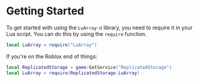 # Getting Started

To get started with using the `LuArray-U` library, you need to require it in your Lua script. You can do this by using the `require` function.

```lua
local LuArray = require("LuArray")
```

If you're on the Roblox end of things:

```lua
local ReplicatedStorage = game:GetService("ReplicatedStorage")
local LuArray = require(ReplicatedStorage.LuArray)
```